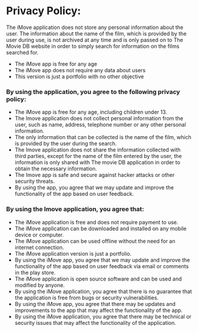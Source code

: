 # Privacy Policy:

The iMove application does not store any personal information about the user. The information about the name of the film, which is provided by the user during use, is not archived at any time and is only passed on to The Movie DB website in order to simply search for information on the films searched for.

* The iMove app is free for any age
* The iMove app does not require any data about users
* This version is just a portfolio with no other objective

### By using the application, you agree to the following privacy policy:

* The iMove app is free for any age, including children under 13.
* The Imove application does not collect personal information from the user, such as name, address, telephone number or any other personal information.
* The only information that can be collected is the name of the film, which is provided by the user during the search.
* The Imove application does not share the information collected with third parties, except for the name of the film entered by the user, the information is only shared with The movie DB application in order to obtain the necessary information.
* The Imove app is safe and secure against hacker attacks or other security threats.
* By using the app, you agree that we may update and improve the functionality of the app based on user feedback.

### By using the Imove application, you agree that:

* The iMove application is free and does not require payment to use.
* The iMove application can be downloaded and installed on any mobile device or computer.
* The iMove application can be used offline without the need for an internet connection.
* The iMove application version is just a portfolio.
* By using the iMove app, you agree that we may update and improve the functionality of the app based on user feedback via email or comments in the play store.
* The iMove application is open source software and can be used and modified by anyone.
* By using the iMove application, you agree that there is no guarantee that the application is free from bugs or security vulnerabilities.
* By using the iMove app, you agree that there may be updates and improvements to the app that may affect the functionality of the app.
* By using the iMove application, you agree that there may be technical or security issues that may affect the functionality of the application.
